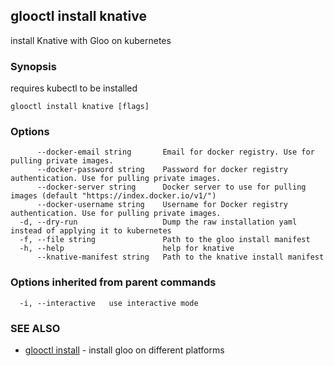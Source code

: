 ## glooctl install knative

install Knative with Gloo on kubernetes

### Synopsis

requires kubectl to be installed

```
glooctl install knative [flags]
```

### Options

```
      --docker-email string       Email for docker registry. Use for pulling private images.
      --docker-password string    Password for docker registry authentication. Use for pulling private images.
      --docker-server string      Docker server to use for pulling images (default "https://index.docker.io/v1/")
      --docker-username string    Username for Docker registry authentication. Use for pulling private images.
  -d, --dry-run                   Dump the raw installation yaml instead of applying it to kubernetes
  -f, --file string               Path to the gloo install manifest
  -h, --help                      help for knative
      --knative-manifest string   Path to the knative install manifest
```

### Options inherited from parent commands

```
  -i, --interactive   use interactive mode
```

### SEE ALSO

* [glooctl install](glooctl_install.md)	 - install gloo on different platforms


